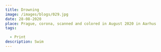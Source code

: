 ```yaml
---
title: Drowning
image: /images/blogs/029.jpg
date: 28-08-2020
place: Prague, corona, scanned and colored in August 2020 in Aarhus
tags:

  - Print
description: Swim
---
```

